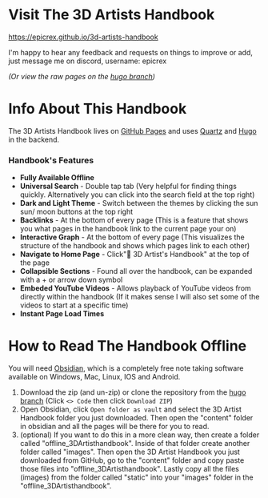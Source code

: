 # Visit The 3D Artists Handbook
https://epicrex.github.io/3d-artists-handbook<br>

I'm happy to hear any feedback and requests on things to improve or add, just message me on discord, username: epicrex

_(Or view the raw pages on the [hugo branch](https://github.com/Epicrex/3d-artists-handbook/tree/hugo))_
# Info About This Handbook

The 3D Artists Handbook lives on [GitHub Pages](https://epicrex.github.io/3d-artists-handbook) and uses [Quartz](https://github.com/jackyzha0/quartz) and [Hugo](https://gohugo.io/) in the backend.

### Handbook's Features
- **Fully Available Offline**
- **Universal Search** - Double tap tab (Very helpful for finding things quickly. Alternatively you can click into the search field at the top right)
- **Dark and Light Theme** - Switch between the themes by clicking the sun sun/ moon buttons at the top right
- **Backlinks** - At the bottom of every page (This is a feature that shows you what pages in the handbook link to the current page your on)
- **Interactive Graph** - At the bottom of every page (This visualizes the structure of the handbook and shows which pages link to each other)
- **Navigate to Home Page** - Click"🦑 3D Artist's Handbook" at the top of the page
- **Collapsible Sections** - Found all over the handbook, can be expanded with a + or arrow down symbol
- **Embeded YouTube Videos** - Allows playback of YouTube videos from directly within the handbook (If it makes sense I will also set some of the videos to start at a specific time)
- **Instant Page Load Times**


# How to Read The Handbook Offline

You will need [Obsidian](https://obsidian.md/), which is a completely free note taking software available on Windows, Mac, Linux, IOS and Android.

1. Download the zip (and un-zip) or clone the repository from the [hugo branch](https://github.com/Epicrex/3d-artists-handbook/tree/hugo) (Click `<> Code` then click `Download ZIP`)
2. Open Obsidian, click `Open folder as vault` and select the 3D Artist Handbook folder you just downloaded. Then open the "content" folder in obsidian and all the pages will be there for you to read.
3. (optional) If you want to do this in a more clean way, then create a folder called "offline_3DArtisthandbook". Inside of that folder create another folder called "images". Then open the 3D Artist Handbook you just downloaded from GitHub, go to the "content" folder and copy paste those files into "offline_3DArtisthandbook". Lastly copy all the files (images) from the folder called "static" into your "images" folder in the "offline_3DArtisthandbook".
